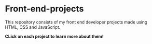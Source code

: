 # Front-end-projects

This repository consists of my front end developer projects made using HTML, CSS and JavaScript.


**CLick on each project to learn more about them!**
